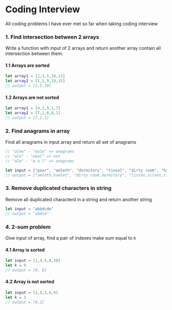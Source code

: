 # Coding Interview
All coding problems I have ever met so far when taking coding interview

### 1. Find intersection between 2 arrays
Write a function with input of 2 arrays and return another array contain all intersection between them.
#### 1.1 Arrays are sorted
```swift
let array1 = [1,3,5,10,13]
let array2 = [1,5,9,10,15]
// output = [1,5,10]
```
#### 1.2 Arrays are not sorted
```swift 
let array1 = [4,2,5,1,7]
let array2 = [7,2,6,8,1]
// output = [7,2,1]
```

### 2. Find anagrams in array
Find all anagrams in input array and return all set of anagrams
```swift
// "alee" - "eale" => anagrams
// "ale" - "eeal" => not 
// "ale" - "e a l" => anagrams

let input = ["pear", "amleth", "dormitory", "tinsel", "dirty room", "hamlet", "listen", "silnet"
// output = ["amleth,hamlet", "dirty room,dormitory", "listen,silnet,tinsel", "pear"] // order is not considered
```

### 3. Remove duplicated characters in string
Remove all duplicated characterd in a string and return another string
```swift
let input = "abbdcde"
// output = "abdce"
```

### 4. 2-sum problem
Give input of array, find a pair of indexes make sum equal to `K`
#### 4.1 Array is sorted
```swift
let input = [1,4,5,8,10]
let k = 9
// output = [0, 8]
```

#### 4.2 Array is not sorted
```swift
let input = [2,5,1,6,9]
let k = 3
// output = [0,2]
```
